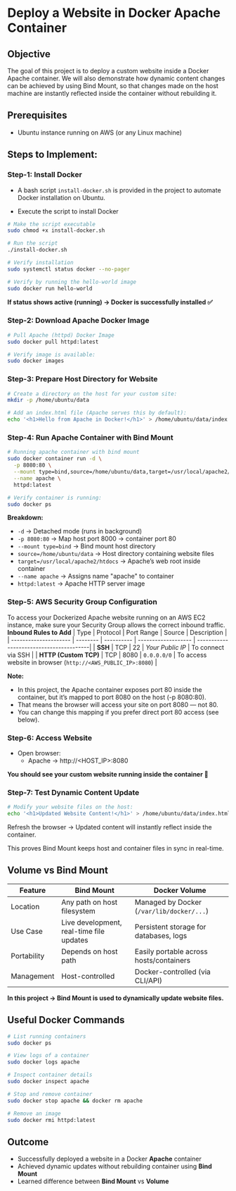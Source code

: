# Deploy a Website in Docker Apache Container

## Objective
The goal of this project is to deploy a custom website inside a Docker Apache container.
We will also demonstrate how dynamic content changes can be achieved by using Bind Mount, so that changes made on the host machine are instantly reflected inside the container without rebuilding it.


## Prerequisites
- Ubuntu instance running on AWS (or any Linux machine)


## Steps to Implement:

### Step-1: Install Docker
- A bash script `install-docker.sh` is provided in the project to automate Docker installation on Ubuntu.

- Execute the script to install Docker
```sh
# Make the script executable
sudo chmod +x install-docker.sh

# Run the script
./install-docker.sh

# Verify installation
sudo systemctl status docker --no-pager

# Verify by running the hello-world image
sudo docker run hello-world
```
**If status shows active (running) → Docker is successfully installed ✅**


### Step-2: Download Apache Docker Image
```sh
# Pull Apache (httpd) Docker Image
sudo docker pull httpd:latest

# Verify image is available:
sudo docker images
```

### Step-3: Prepare Host Directory for Website
```sh
# Create a directory on the host for your custom site:
mkdir -p /home/ubuntu/data

# Add an index.html file (Apache serves this by default):
echo '<h1>Hello from Apache in Docker!</h1>' > /home/ubuntu/data/index.html
```

### Step-4: Run Apache Container with Bind Mount
```sh
# Running apache container with bind mount
sudo docker container run -d \
  -p 8080:80 \
  --mount type=bind,source=/home/ubuntu/data,target=/usr/local/apache2/htdocs \
  --name apache \
  httpd:latest

# Verify container is running:
sudo docker ps
```

**Breakdown:**

- `-d` → Detached mode (runs in background)
- `-p 8080:80` → Map host port 8000 → container port 80
- `--mount type=bind` → Bind mount host directory
- `source=/home/ubuntu/data` → Host directory containing website files
- `target=/usr/local/apache2/htdocs` → Apache’s web root inside container
- `--name apache` → Assigns name "apache" to container
- `httpd:latest` → Apache HTTP server image


### Step-5: AWS Security Group Configuration
To access your Dockerized Apache website running on an AWS EC2 instance, make sure your Security Group allows the correct inbound traffic.
**Inbound Rules to Add**
| Type                  | Protocol | Port Range | Source              | Description                             |
| --------------------- | -------- | ---------- | ------------------- | ----------------------------------------|
| **SSH**               | TCP      | 22         | *Your Public IP*    | To connect via SSH                      |
| **HTTP (Custom TCP)** | TCP      | 8080       | `0.0.0.0/0`         | To access website in browser (`http://<AWS_PUBLIC_IP>:8080`)  |

**Note:**
- In this project, the Apache container exposes port 80 inside the container, but it’s mapped to port 8080 on the host (-p 8080:80).
- That means the browser will access your site on port 8080 — not 80.
- You can change this mapping if you prefer direct port 80 access (see below).


### Step-6: Access Website
- Open browser:
  - Apache → http://<HOST_IP>:8080

**You should see your custom website running inside the container 🎉**



### Step-7: Test Dynamic Content Update
```sh
# Modify your website files on the host:
echo '<h1>Updated Website Content!</h1>' > /home/ubuntu/data/index.html
```
Refresh the browser → Updated content will instantly reflect inside the container.

This proves Bind Mount keeps host and container files in sync in real-time.


## Volume vs Bind Mount
| Feature     | Bind Mount                               | Docker Volume                             |
| ----------- | ---------------------------------------- | ----------------------------------------- |
| Location    | Any path on host filesystem              | Managed by Docker (`/var/lib/docker/...`) |
| Use Case    | Live development, real-time file updates | Persistent storage for databases, logs    |
| Portability | Depends on host path                     | Easily portable across hosts/containers   |
| Management  | Host-controlled                          | Docker-controlled (via CLI/API)           |

**In this project → Bind Mount is used to dynamically update website files.**


## Useful Docker Commands
```sh
# List running containers
sudo docker ps

# View logs of a container
sudo docker logs apache

# Inspect container details
sudo docker inspect apache

# Stop and remove container
sudo docker stop apache && docker rm apache

# Remove an image
sudo docker rmi httpd:latest
```

## Outcome
- Successfully deployed a website in a Docker **Apache** container
- Achieved dynamic updates without rebuilding container using **Bind Mount**
- Learned difference between **Bind Mount** vs **Volume**
